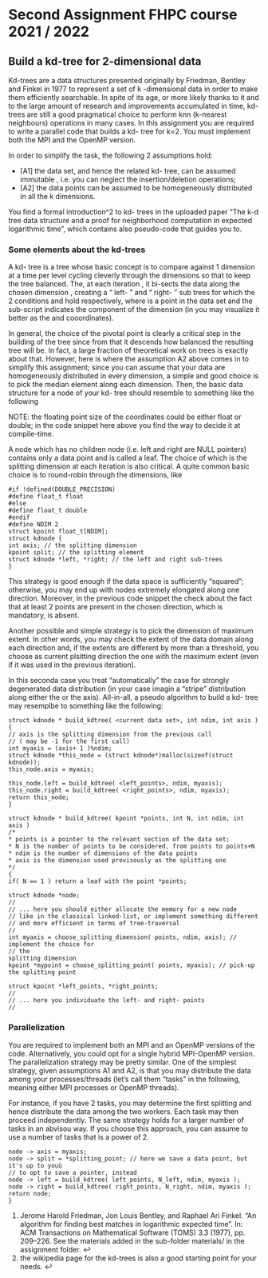 # Second Assignment FHPC course 2021 / 2022

## Build a kd-tree for 2-dimensional data

 Kd-trees are a data structures presented originally by Friedman, Bentley and Finkel in 1977 to represent a set of k -dimensional data in order to make them efficiently searchable.
In spite of its age, or more likely thanks to it and to the large amount of research and improvements accumulated in time, kd- trees are still a good pragmatical choice to perform knn (k-nearest neighbours) operations in many cases.
In this assignment you are required to write a parallel code that builds a kd- tree for k=2. You must implement both the MPI and the OpenMP version.

In order to simplify the task, the following 2 assumptions hold:

* [A1] the data set, and hence the related kd- tree, can be assumed immutable , i.e. you can neglect the insertion/deletion operations;
* [A2] the data points can be assumed to be homogeneously distributed in all the k dimensions.

You find a formal introduction^2 to kd- trees in the uploaded paper “The k-d tree data structure and a proof for neighborhood computation in expected logarithmic time”, which contains also pseudo-code that guides you to.

### Some elements about the kd-trees
A kd- tree is a tree whose basic concept is to compare against 1 dimension at a time per level cycling cleverly through the dimensions so that to keep the tree balanced. The, at each iteration , it bi-sects the data along the chosen dimension , creating a “ left- ” and “ right- ” sub trees for which the 2 conditions and hold respectively, where is a point in the data set and the sub-script indicates the component of the dimension (in you may visualize it better as the and cooordinates).

 In general, the choice of the pivotal point is clearly a critical step in the building of the tree since from that it descends how balanced the resulting tree will be. In fact, a large fraction of theoretical work on trees is exactly about that.
However, here is where the assumption A2 above comes in to simplify this assignment; since you can assume that your data are homogeneously distributed in every dimension, a simple and good choice is to pick the median element along each dimension.
 Then, the basic data structure for a node of your kd- tree should resemble to something like the following

 NOTE: the floating point size of the coordinates could be either float or double; in the code snippet here above you find the way to decide it at compile-time.

 A node which has no children node (i.e. left and right are NULL pointers) contains only a data point and is called a leaf. The choice of which is the splitting dimension at each iteration is also critical. A quite common basic choice is to round-robin through the dimensions, like

```
#if !defined(DOUBLE_PRECISION)
#define float_t float
#else
#define float_t double
#endif
#define NDIM 2
struct kpoint float_t[NDIM];
struct kdnode {
int axis; // the splitting dimension
kpoint split; // the splitting element
struct kdnode *left, *right; // the left and right sub-trees
}
```
This strategy is good enough if the data space is sufficiently “squared”; otherwise, you may end up with nodes extremely elongated along one direction. Moreover, in the previous code snippet the check about the fact that at least 2 points are present in the chosen direction, which is mandatory, is absent.

Another possible and simple strategy is to pick the dimension of maximum extent. In other words, you may check the extent of the data domain along each direction and, if the extents are different by more than a threshold, you choose as current plsitting direction the one with the maximum extent (even if it was used in the previous iteration).

In this seconda case you treat “automatically” the case for strongly degenerated data distribution (in your case imagin a “stripe” distribution along either the or the axis).
All-in-all, a pseudo algorithm to build a kd- tree may resemplbe to something like the following:

```
struct kdnode * build_kdtree( <current data set>, int ndim, int axis )
{
// axis is the splitting dimension from the previous call
// ( may be -1 for the first call)
int myaxis = (axis+ 1 )%ndim;
struct kdnode *this_node = (struct kdnode*)malloc(sizeof(struct kdnode));
this_node.axis = myaxis;

this_node.left = build_kdtree( <left_points>, ndim, myaxis);
this_node.right = build_kdtree( <right_points>, ndim, myaxis);
return this_node;
}
```


```
struct kdnode * build_kdtree( kpoint *points, int N, int ndim, int axis )
/*
* points is a pointer to the relevant section of the data set;
* N is the number of points to be considered, from points to points+N
* ndim is the number of dimensions of the data points
* axis is the dimension used previsously as the splitting one
*/
{
if( N == 1 ) return a leaf with the point *points;
```
```
struct kdnode *node;
//
// ... here you should either allocate the memory for a new node
// like in the classical linked-list, or implement something different
// and more efficient in terms of tree-traversal
//
int myaxis = choose_splitting_dimension( points, ndim, axis); //
implement the choice for
// the
splitting dimension
kpoint *mypoint = choose_splitting_point( points, myaxis); // pick-up
the splitting point
```
```
struct kpoint *left_points, *right_points;
//
// ... here you individuate the left- and right- points
//
```



### Parallelization

 You are required to implement both an MPI and an OpenMP versions of the code. Alternatively, you could opt for a single hybrid MPI-OpenMP version.
The parallelization strategy may be pretty similar. One of the simplest strategy, given assumptions A1 and A2, is that you may distribute the data among your processes/threads (let’s call them “tasks” in the following, meaning either MPI processes or OpenMP threads).

 For instance, if you have 2 tasks, you may determine the first splitting and hence distribute the data among the two workers. Each task may then proceed independently. The same strategy holds for a larger number of tasks in an abvisou way. If you choose this approach, you can assume to use a number of tasks that is a power of 2.

```
node -> axis = myaxis;
node -> split = *splitting_point; // here we save a data point, but
it's up to youù
// to opt to save a pointer, instead
node -> left = build_kdtree( left_points, N_left, ndim, myaxis );
node -> right = build_kdtree( right_points, N_right, ndim, myaxis );
return node;
}
```
1. Jerome Harold Friedman, Jon Louis Bentley, and Raphael Ari Finkel. “An algorithm for finding best matches in logarithmic expected time”. In:
ACM Transactions on Mathematical Software (TOMS) 3.3 (1977), pp. 209–226. See the materials added in the sub-folder materials/ in the
assignment folder. ↩
2. the wikipedia page for the kd-trees is also a good starting point for your needs. ↩



